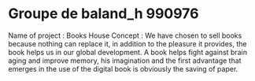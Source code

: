 # Groupe de baland_h 990976
Name of project : Books House
Concept : We have chosen to sell books because nothing can replace it, in addition to the pleasure it provides, the book helps us in our global development. A book helps fight against brain aging and improve memory, his imagination and the first advantage that emerges in the use of the digital book is obviously the saving of paper.
